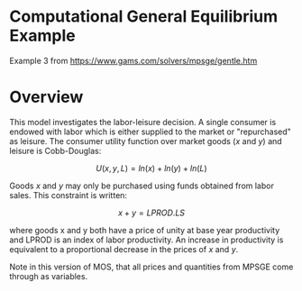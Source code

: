 # Computational General Equilibrium Example

Example 3 from https://www.gams.com/solvers/mpsge/gentle.htm

# Overview
This model investigates the labor-leisure decision. A single consumer is endowed with labor which is either supplied to the market or "repurchased" as leisure. The consumer utility function over market goods ($x$ and $y$) and leisure is Cobb-Douglas:

$$U(x,y,L) = ln(x) + ln(y) + ln(L)$$

Goods $x$ and $y$ may only be purchased using funds obtained from labor sales. This constraint is written:

$$x + y = LPROD . LS$$

where goods x and y both have a price of unity at base year productivity and LPROD is an index of labor productivity. An increase in productivity is equivalent to a proportional decrease in the prices of $x$ and $y$. 

Note in this version of MOS, that all prices and quantities from MPSGE come through as variables.

